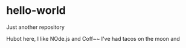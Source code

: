 # hello-world
Just another repository


Hubot here, I like NOde.js and Coff~~
I've had tacos on the moon and 
